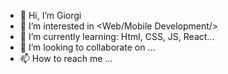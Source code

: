 - 👋 Hi, I’m Giorgi
- 👀 I’m interested in <Web/Mobile Development/> 
- 🌱 I’m currently learning: Html, CSS, JS, React...
- 💞️ I’m looking to collaborate on ...
- 📫 How to reach me ...

<!---
Kviricha/Kviricha is a ✨ special ✨ repository because its `README.md` (this file) appears on your GitHub profile.
You can click the Preview link to take a look at your changes.
--->
